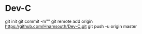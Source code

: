 # Dev-C
git init
git commit -m"" 
git remote add origin https://github.com/Hnamsouth/Dev-C.git
git push -u origin master
